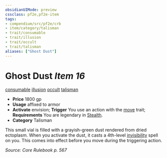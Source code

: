 ```yaml
---
obsidianUIMode: preview
cssclass: pf2e,pf2e-item
tags:
- compendium/src/pf2e/crb
- item/category/talisman
- trait/consumable
- trait/illusion
- trait/occult
- trait/talisman
aliases: ["Ghost Dust"]
---
```

# Ghost Dust *Item 16*  
[consumable](/rules/traits/consumable.md)  [illusion](/rules/traits/illusion.md)  [occult](/rules/traits/occult.md)  [talisman](/rules/traits/talisman.md)  

- **Price** 1800 gp
- **Usage** affixed to armor
- **Activate** envision; **Trigger** You use an action with the [move](/rules/traits/move.md) trait; **Requirements** You are legendary in [Stealth](/compendium/skills.md#Stealth).
- **Category** Talisman

This small vial is filled with a grayish-green dust rendered from dried ectoplasm. When you activate the dust, it casts a 4th-level [invisibility](/compendium/spells/invisibility.md) spell on you. This comes into effect before you move during the triggering action.

*Source: Core Rulebook p. 567*
